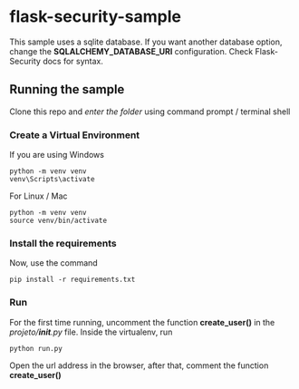 # flask-security-sample

This sample uses a sqlite database. If you want another database option, change the **SQLALCHEMY_DATABASE_URI** configuration. Check Flask-Security docs for syntax.

## Running the sample
Clone this repo and *enter the folder* using command prompt / terminal shell

### Create a Virtual Environment
If you are using Windows
```
python -m venv venv
venv\Scripts\activate
```
For Linux / Mac
```
python -m venv venv
source venv/bin/activate
```

### Install the requirements
Now, use the command
```
pip install -r requirements.txt
```

### Run
For the first time running, uncomment the function **create_user()** in the *projeto/__init__.py* file.
Inside the virtualenv, run 
```
python run.py
```
Open the url address in the browser, after that, comment the function **create_user()**
